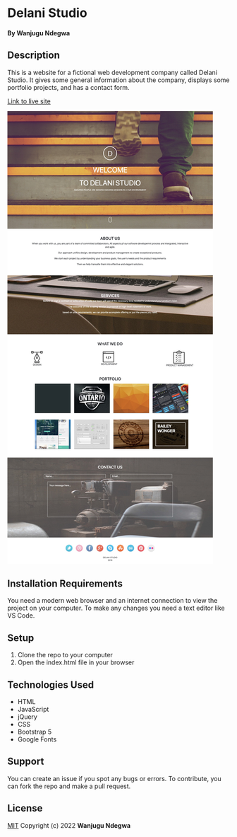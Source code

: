 # Delani Studio
#### By **Wanjugu Ndegwa**
## Description
This is a website for a fictional web development company called Delani Studio. It gives some general information about the company, displays some portfolio projects, and has a contact form.

[Link to live site](https://wanjugundegwa.github.io/Delani-Studio/)

![picture](./images/%20Delani%20Studio.jpg)

## Installation Requirements
You need a modern web browser and an internet connection to view the project on your computer. To make any changes you need a text editor like VS Code.

## Setup
1. Clone the repo to your computer
2. Open the index.html file in your browser

## Technologies Used
* HTML
* JavaScript
* jQuery
* CSS
* Bootstrap 5
* Google Fonts

## Support
You can create an issue if you spot any bugs or errors. To contribute, you can fork the repo and make a pull request.

## License
[MIT](https://choosealicense.com/licenses/mit/)
Copyright (c) 2022 **Wanjugu Ndegwa**
  
